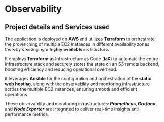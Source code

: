# Observability
## Project details and Services used
The application is deployed on **AWS** and utilizes **Terraform** to orchestrate the provisioning of multiple EC2 instances in different availability zones thereby creatinging a **highly available** architecture.

It employs **Terraform** as Infrastructure as Code (**IaC**) to automate the entire infrastructure stack and securely stores the state on an S3 remote backend, boosting efficiency and reducing operational overhead.

it leverages **Ansible** for the configuration and orchestration of the **static web hosting**, along with the observability and monitoring infrastructure across the multiple EC2 instances, ensuring smooth and efficient operations.

These observability and monitoring infrastructures:  ***Prometheus***, ***Grafana***, and ***Node Exporter*** are integrated to deliver real-time insights and performance metrics.

